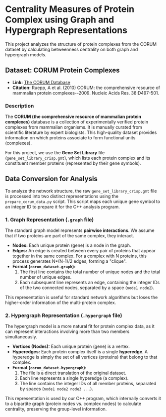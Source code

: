 # Centrality Measures of Protein Complex using Graph and Hypergraph Representations

This project analyzes the structure of protein complexes from the CORUM dataset by calculating betweenness centrality on both graph and hypergraph models.

## Dataset: CORUM Protein Complexes

- **Link:** [The CORUM Database](http://mips.helmholtz-muenchen.de/corum/)
- **Citation:** Ruepp, A et al. (2010) CORUM: the comprehensive resource of mammalian protein complexes--2009. Nucleic Acids Res. 38:D497-501.

### Description

The **CORUM (the comprehensive resource of mammalian protein complexes)** database is a collection of experimentally verified protein complexes from mammalian organisms. It is manually curated from scientific literature by expert biologists. This high-quality dataset provides information on which proteins associate to form functional units (complexes).

For this project, we use the **Gene Set Library** file (`gene_set_library_crisp.gmt`), which lists each protein complex and its constituent member proteins (represented by their gene symbols).

## Data Conversion for Analysis

To analyze the network structure, the raw `gene_set_library_crisp.gmt` file is processed into two distinct representations using the `prepare_corum_data.py` script. This script maps each unique gene symbol to an integer ID to prepare it for the C++ analysis program.

### 1. Graph Representation (`.graph` file)

The standard graph model represents **pairwise interactions**. We assume that if two proteins are part of the same complex, they interact.

- **Nodes:** Each unique protein (gene) is a node in the graph.
- **Edges:** An edge is created between every pair of proteins that appear together in the same complex. For a complex with N proteins, this process generates N\*(N-1)/2 edges, forming a "clique".
- **Format (`corum_dataset.graph`):**
  1.  The first line contains the total number of unique nodes and the total number of unique edges.
  2.  Each subsequent line represents an edge, containing the integer IDs of the two connected nodes, separated by a space (`node1 node2`).

This representation is useful for standard network algorithms but loses the higher-order information of the multi-protein complex.

### 2. Hypergraph Representation (`.hypergraph` file)

The hypergraph model is a more natural fit for protein complex data, as it can represent interactions involving more than two members simultaneously.

- **Vertices (Nodes):** Each unique protein (gene) is a vertex.
- **Hyperedges:** Each protein complex itself is a single **hyperedge**. A hyperedge is simply the set of all vertices (proteins) that belong to that complex.
- **Format (`corum_dataset.hypergraph`):**
  1.  The file is a direct translation of the original dataset.
  2.  Each line represents a single hyperedge (a complex).
  3.  The line contains the integer IDs of all member proteins, separated by spaces (`node1 node2 node3 ...`).

This representation is used by our C++ program, which internally converts it to a bipartite graph (protein nodes vs. complex nodes) to calculate centrality, preserving the group-level information.
